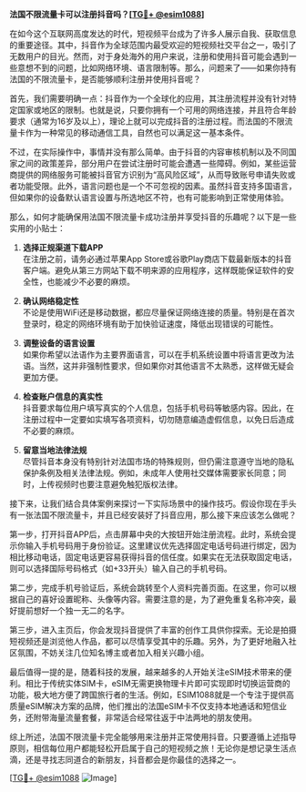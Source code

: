 **法国不限流量卡可以注册抖音吗？[[TG💪+ @esim1088](https://t.me/s/esim1088)]**

在如今这个互联网高度发达的时代，短视频平台成为了许多人展示自我、获取信息的重要途径。其中，抖音作为全球范围内最受欢迎的短视频社交平台之一，吸引了无数用户的目光。然而，对于身处海外的用户来说，注册和使用抖音可能会遇到一些意想不到的问题，比如网络环境、语言限制等。那么，问题来了——如果你持有法国的不限流量卡，是否能够顺利注册并使用抖音呢？

首先，我们需要明确一点：抖音作为一个全球化的应用，其注册流程并没有针对特定国家或地区的限制。也就是说，只要你拥有一个可用的网络连接，并且符合年龄要求（通常为16岁及以上），理论上就可以完成抖音的注册过程。而法国的不限流量卡作为一种常见的移动通信工具，自然也可以满足这一基本条件。

不过，在实际操作中，事情并没有那么简单。由于抖音的内容审核机制以及不同国家之间的政策差异，部分用户在尝试注册时可能会遭遇一些障碍。例如，某些运营商提供的网络服务可能被抖音官方识别为“高风险区域”，从而导致账号申请失败或者功能受限。此外，语言问题也是一个不可忽视的因素。虽然抖音支持多国语言，但如果你的设备默认语言设置与所选地区不符，也有可能影响到正常使用体验。

那么，如何才能确保用法国不限流量卡成功注册并享受抖音的乐趣呢？以下是一些实用的小贴士：

1. **选择正规渠道下载APP**  
   在注册之前，请务必通过苹果App Store或谷歌Play商店下载最新版本的抖音客户端。避免从第三方网站下载不明来源的应用程序，这样既能保证软件的安全性，也能减少不必要的麻烦。

2. **确认网络稳定性**  
   不论是使用WiFi还是移动数据，都应尽量保证网络连接的质量。特别是在首次登录时，稳定的网络环境有助于加快验证速度，降低出现错误的可能性。

3. **调整设备的语言设置**  
   如果你希望以法语作为主要界面语言，可以在手机系统设置中将语言更改为法语。当然，这并非强制性要求，但如果你对其他语言不太熟悉，这样做无疑会更加方便。

4. **检查账户信息的真实性**  
   抖音要求每位用户填写真实的个人信息，包括手机号码等敏感内容。因此，在注册过程中一定要如实填写各项资料，切勿随意编造虚假信息，以免日后造成不必要的麻烦。

5. **留意当地法律法规**  
   尽管抖音本身没有特别针对法国市场的特殊规则，但仍需注意遵守当地的隐私保护条例及相关法律法规。例如，未成年人使用社交媒体需要家长同意；同时，上传视频时也要注意避免触犯版权法律。

接下来，让我们结合具体案例来探讨一下实际场景中的操作技巧。假设你现在手头有一张法国不限流量卡，并且已经安装好了抖音应用，那么接下来应该怎么做呢？

第一步，打开抖音APP后，点击屏幕中央的大按钮开始注册流程。此时，系统会提示你输入手机号码用于身份验证。这里建议优先选择固定电话号码进行绑定，因为相比移动电话，固定电话更容易获得抖音的信任度。如果实在无法获取固定电话，则可以选择国际号码格式（如+33开头）输入自己的手机号码。

第二步，完成手机号验证后，系统会跳转至个人资料完善页面。在这里，你可以根据自己的喜好设置昵称、头像等内容。需要注意的是，为了避免重复名称冲突，最好提前想好一个独一无二的名字。

第三步，进入主页后，你会发现抖音提供了丰富的创作工具供你探索。无论是拍摄短视频还是浏览他人作品，都可以尽情享受其中的乐趣。另外，为了更好地融入社区氛围，不妨关注几位知名博主或者加入相关兴趣小组。

最后值得一提的是，随着科技的发展，越来越多的人开始关注eSIM技术带来的便利。相比于传统实体SIM卡，eSIM无需更换物理卡片即可实现即时切换运营商的功能，极大地方便了跨国旅行者的生活。例如，ESIM1088就是一个专注于提供高质量eSIM解决方案的品牌，他们推出的法国eSIM卡不仅支持本地通话和短信业务，还附带海量流量套餐，非常适合经常往返于中法两地的朋友使用。

综上所述，法国不限流量卡完全能够用来注册并正常使用抖音。只要遵循上述指导原则，相信每位用户都能轻松开启属于自己的短视频之旅！无论你是想记录生活点滴，还是寻找志同道合的新朋友，抖音都会是你最佳的选择之一。

[[TG💪+ @esim1088](https://t.me/s/esim1088) ![Image](https://i.postimg.cc/4NQfJmqS/Snipaste-2025-05-13-00-14-12.png)]